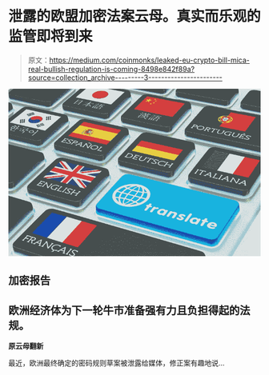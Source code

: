 # 泄露的欧盟加密法案云母。真实而乐观的监管即将到来

> 原文：<https://medium.com/coinmonks/leaked-eu-crypto-bill-mica-real-bullish-regulation-is-coming-8498e842f89a?source=collection_archive---------3----------------------->

![](img/839d6a937dc1a917ee953a7338736f0d.png)

## 加密报告

## 欧洲经济体为下一轮牛市准备强有力且负担得起的法规。

**原云母翻新**

最近，欧洲最终确定的密码规则草案被泄露给媒体，修正案有趣地说…